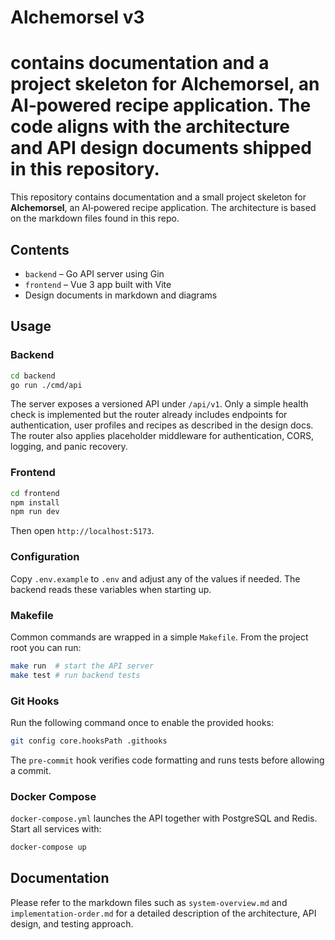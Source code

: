 # Alchemorsel v3

 contains documentation and a project skeleton for **Alchemorsel**, an AI‑powered recipe application.  The code aligns with the architecture and API design documents shipped in this repository.
=======
This repository contains documentation and a small project skeleton for **Alchemorsel**, an AI‑powered recipe application. The architecture is based on the markdown files found in this repo.


## Contents

- `backend` &ndash; Go API server using Gin
- `frontend` &ndash; Vue 3 app built with Vite
- Design documents in markdown and diagrams

## Usage

### Backend

```bash
cd backend
go run ./cmd/api
```


The server exposes a versioned API under `/api/v1`. Only a simple health check is implemented but the router already includes endpoints for authentication, user profiles and recipes as described in the design docs.
The router also applies placeholder middleware for authentication, CORS, logging, and panic recovery.

### Frontend

```bash
cd frontend
npm install
npm run dev
```

Then open `http://localhost:5173`.

### Configuration

Copy `.env.example` to `.env` and adjust any of the values if needed. The
backend reads these variables when starting up.

### Makefile

Common commands are wrapped in a simple `Makefile`. From the project root you
can run:

```bash
make run  # start the API server
make test # run backend tests
```

### Git Hooks

Run the following command once to enable the provided hooks:

```bash
git config core.hooksPath .githooks
```

The `pre-commit` hook verifies code formatting and runs tests before allowing a
commit.

### Docker Compose

`docker-compose.yml` launches the API together with PostgreSQL and Redis. Start
all services with:

```bash
docker-compose up
```

## Documentation

Please refer to the markdown files such as `system-overview.md` and `implementation-order.md` for a detailed description of the architecture, API design, and testing approach.

